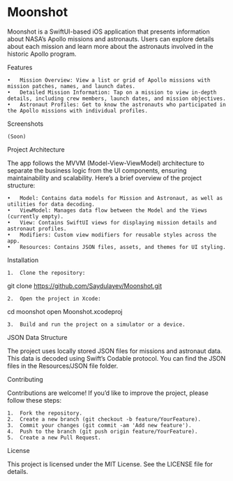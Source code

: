 # Moonshot

Moonshot is a SwiftUI-based iOS application that presents information about NASA’s Apollo missions and astronauts. Users can explore details about each mission and learn more about the astronauts involved in the historic Apollo program.

Features

	•	Mission Overview: View a list or grid of Apollo missions with mission patches, names, and launch dates.
	•	Detailed Mission Information: Tap on a mission to view in-depth details, including crew members, launch dates, and mission objectives.
	•	Astronaut Profiles: Get to know the astronauts who participated in the Apollo missions with individual profiles.

Screenshots

	(Soon)

Project Architecture

The app follows the MVVM (Model-View-ViewModel) architecture to separate the business logic from the UI components, ensuring maintainability and scalability. Here’s a brief overview of the project structure:

	•	Model: Contains data models for Mission and Astronaut, as well as utilities for data decoding.
	•	ViewModel: Manages data flow between the Model and the Views (currently empty).
	•	View: Contains SwiftUI views for displaying mission details and astronaut profiles.
	•	Modifiers: Custom view modifiers for reusable styles across the app.
	•	Resources: Contains JSON files, assets, and themes for UI styling.


Installation

	1.	Clone the repository:

git clone https://github.com/Saydulayev/Moonshot.git


	2.	Open the project in Xcode:

cd moonshot
open Moonshot.xcodeproj


	3.	Build and run the project on a simulator or a device.

JSON Data Structure

The project uses locally stored JSON files for missions and astronaut data. This data is decoded using Swift’s Codable protocol. You can find the JSON files in the Resources/JSON file folder.

Contributing

Contributions are welcome! If you’d like to improve the project, please follow these steps:

	1.	Fork the repository.
	2.	Create a new branch (git checkout -b feature/YourFeature).
	3.	Commit your changes (git commit -am 'Add new feature').
	4.	Push to the branch (git push origin feature/YourFeature).
	5.	Create a new Pull Request.

License

This project is licensed under the MIT License. See the LICENSE file for details.
